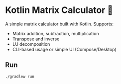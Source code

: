 # Kotlin Matrix Calculator 🧮

A simple matrix calculator built with Kotlin. Supports:

- Matrix addition, subtraction, multiplication
- Transpose and inverse
- LU decomposition
- CLI-based usage or simple UI (Compose/Desktop)

## Run

```bash
./gradlew run

